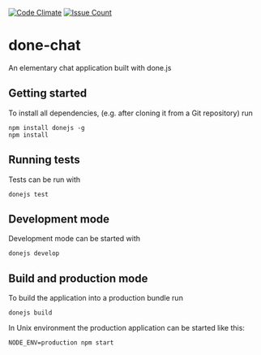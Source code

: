 [![Code Climate](https://codeclimate.com/github/kunagpal/done-chat/badges/gpa.svg)](https://codeclimate.com/github/kunagpal/done-chat)
[![Issue Count](https://codeclimate.com/github/kunagpal/done-chat/badges/issue_count.svg)](https://codeclimate.com/github/kunagpal/done-chat)

# done-chat

An elementary chat application built with done.js

## Getting started

To install all dependencies, (e.g. after cloning it from a Git repository) run

```
npm install donejs -g
npm install
```

## Running tests

Tests can be run with

```
donejs test
```

## Development mode

Development mode can be started with

```
donejs develop
```

## Build and production mode

To build the application into a production bundle run

```
donejs build
```

In Unix environment the production application can be started like this:

```
NODE_ENV=production npm start
```
